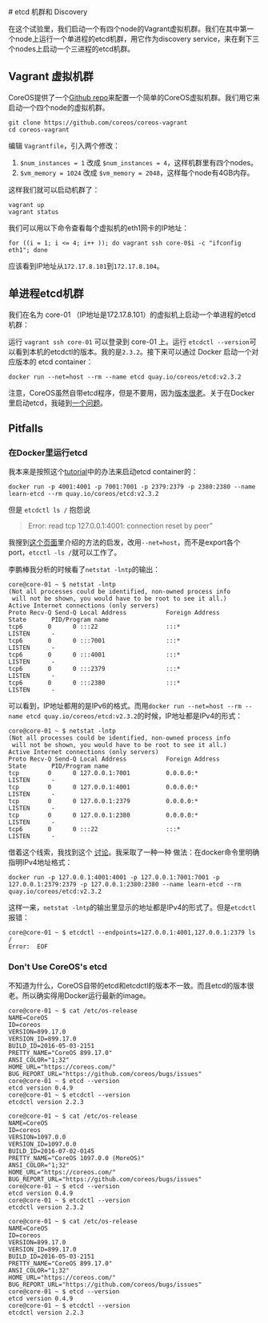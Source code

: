 \# etcd 机群和 Discovery

在这个试验里，我们启动一个有四个node的Vagrant虚拟机群。我们在其中第一个node上运行一个单进程的etcd机群，用它作为discovery service，来在剩下三个nodes上启动一个三进程的etcd机群。



## Vagrant 虚拟机群

CoreOS提供了一个[Github repo](https://github.com/coreos/coreos-vagrant)来配置一个简单的CoreOS虚拟机群。我们用它来启动一个四个node的虚拟机群。

```
git clone https://github.com/coreos/coreos-vagrant
cd coreos-vagrant
```

编辑 `Vagrantfile`，引入两个修改：

1. `$num_instances = 1` 改成 `$num_instances = 4`，这样机群里有四个nodes。
1. `$vm_memory = 1024` 改成 `$vm_memory = 2048`，这样每个node有4GB内存。

这样我们就可以启动机群了：

```
vagrant up
vagrant status
```

我们可以用以下命令查看每个虚拟机的eth1网卡的IP地址：

```
for ((i = 1; i <= 4; i++ )); do vagrant ssh core-0$i -c "ifconfig eth1"; done
```

应该看到IP地址从`172.17.8.101`到`172.17.8.104`。



## 单进程etcd机群

我们在名为 core-01 （IP地址是172.17.8.101）的虚拟机上启动一个单进程的etcd机群：

运行 `vagrant ssh core-01` 可以登录到 core-01 上。运行 `etcdctl --version`可以看到本机的etcdctl的版本。我的是`2.3.2`。接下来可以通过 Docker 启动一个对应版本的 etcd container：

```
docker run --net=host --rm --name etcd quay.io/coreos/etcd:v2.3.2
```

注意，CoreOS虽然自带etcd程序，但是不要用，因为[版本很老](#don't-use-coreos's-etcd)。关于在Docker里启动etcd，我碰到[一个问题](#在docker里运行etcd)。



## Pitfalls

### 在Docker里运行etcd

我本来是按照这个[tutorial](https://coreos.com/etcd/docs/latest/docker_guide.html)中的办法来启动etcd container的：

```
docker run -p 4001:4001 -p 7001:7001 -p 2379:2379 -p 2380:2380 --name learn-etcd --rm quay.io/coreos/etcd:v2.3.2
```

但是 `etcdctl ls /` 抱怨说

> Error:  read tcp 127.0.0.1:4001: connection reset by peer”

我搜到[这个页面](https://github.com/coreos/etcd/blob/master/Documentation/op-guide/container.md#docker)里介绍的方法的启发，改用`--net=host`，而不是export各个port，`etcctl -ls /`就可以工作了。

李鹏棒我分析的时候看了`netstat -lntp`的输出：
```
core@core-01 ~ $ netstat -lntp
(Not all processes could be identified, non-owned process info
 will not be shown, you would have to be root to see it all.)
Active Internet connections (only servers)
Proto Recv-Q Send-Q Local Address           Foreign Address         State       PID/Program name    
tcp6       0      0 :::22                   :::*                    LISTEN      -                   
tcp6       0      0 :::7001                 :::*                    LISTEN      -                   
tcp6       0      0 :::4001                 :::*                    LISTEN      -                   
tcp6       0      0 :::2379                 :::*                    LISTEN      -                   
tcp6       0      0 :::2380                 :::*                    LISTEN      -
```

可以看到，IP地址都用的是IPv6的格式。而用`docker run --net=host --rm
--name etcd quay.io/coreos/etcd:v2.3.2`的时候，IP地址都是IPv4的形式：

```
core@core-01 ~ $ netstat -lntp
(Not all processes could be identified, non-owned process info
 will not be shown, you would have to be root to see it all.)
Active Internet connections (only servers)
Proto Recv-Q Send-Q Local Address           Foreign Address         State       PID/Program name    
tcp        0      0 127.0.0.1:7001          0.0.0.0:*               LISTEN      -                   
tcp        0      0 127.0.0.1:4001          0.0.0.0:*               LISTEN      -                   
tcp        0      0 127.0.0.1:2379          0.0.0.0:*               LISTEN      -                   
tcp        0      0 127.0.0.1:2380          0.0.0.0:*               LISTEN      -                   
tcp6       0      0 :::22                   :::*                    LISTEN      -                   
```

借着这个线索，我找到这个
[讨论](https://github.com/docker/docker/issues/2174)。我采取了一种一种
做法：在docker命令里明确指明IPv4地址格式：

```
docker run -p 127.0.0.1:4001:4001 -p 127.0.0.1:7001:7001 -p 127.0.0.1:2379:2379 -p 127.0.0.1:2380:2380 --name learn-etcd --rm quay.io/coreos/etcd:v2.3.2
```

这样一来，`netstat -lntp`的输出里显示的地址都是IPv4的形式了。但是`etcdctl`报错：

```
core@core-01 ~ $ etcdctl --endpoints=127.0.0.1:4001,127.0.0.1:2379 ls /
Error:  EOF
```

### Don't Use CoreOS's etcd

不知道为什么，CoreOS自带的etcd和etcdctl的版本不一致。而且etcd的版本很
老。所以确实得用Docker运行最新的image。

```
core@core-01 ~ $ cat /etc/os-release
NAME=CoreOS
ID=coreos
VERSION=899.17.0
VERSION_ID=899.17.0
BUILD_ID=2016-05-03-2151
PRETTY_NAME="CoreOS 899.17.0"
ANSI_COLOR="1;32"
HOME_URL="https://coreos.com/"
BUG_REPORT_URL="https://github.com/coreos/bugs/issues"
core@core-01 ~ $ etcd --version
etcd version 0.4.9
core@core-01 ~ $ etcdctl --version
etcdctl version 2.2.3
```

```
core@core-01 ~ $ cat /etc/os-release 
NAME=CoreOS
ID=coreos
VERSION=1097.0.0
VERSION_ID=1097.0.0
BUILD_ID=2016-07-02-0145
PRETTY_NAME="CoreOS 1097.0.0 (MoreOS)"
ANSI_COLOR="1;32"
HOME_URL="https://coreos.com/"
BUG_REPORT_URL="https://github.com/coreos/bugs/issues"
core@core-01 ~ $ etcd --version
etcd version 0.4.9
core@core-01 ~ $ etcdctl --version
etcdctl version 2.3.2
```

```
core@core-01 ~ $ cat /etc/os-release 
NAME=CoreOS
ID=coreos
VERSION=899.17.0
VERSION_ID=899.17.0
BUILD_ID=2016-05-03-2151
PRETTY_NAME="CoreOS 899.17.0"
ANSI_COLOR="1;32"
HOME_URL="https://coreos.com/"
BUG_REPORT_URL="https://github.com/coreos/bugs/issues"
core@core-01 ~ $ etcd --version
etcd version 0.4.9
core@core-01 ~ $ etcdctl --version
etcdctl version 2.2.3
```

